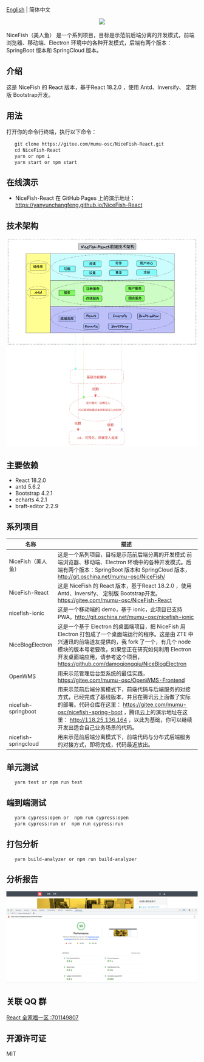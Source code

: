 [English](README.en.md) | 简体中文

<p align="center">
    <img width="150" src="src/assets/images/nice-fish.png">
</p>

<div align="left">
NiceFish（美人鱼） 是一个系列项目，目标是示范前后端分离的开发模式，前端浏览器、移动端、Electron 环境中的各种开发模式，后端有两个版本：SpringBoot 版本和 SpringCloud 版本。
</div>

## 介绍

这是 NiceFish 的 React 版本，基于React 18.2.0 ，使用 Antd、Inversify、 定制版 Bootstrap开发。

## 用法

打开你的命令行终端，执行以下命令：
```
   git clone https://gitee.com/mumu-osc/NiceFish-React.git
   cd NiceFish-React
   yarn or npm i
   yarn start or npm start
```  

## 在线演示

- NiceFish-React 在 GitHub Pages 上的演示地址： https://yanyunchangfeng.github.io/NiceFish-React

## 技术架构
![NiceFish-REACT](src/assets/images/nice-fish-react-arch.jpg)
## 主要依赖

- React 18.2.0
- antd 5.6.2
- Bootstrap 4.2.1
- echarts 4.2.1
- braft-editor 2.2.9

## 系列项目

|  名称   | 描述  |
|  ----  | ----  |
| NiceFish（美人鱼）  | 这是一个系列项目，目标是示范前后端分离的开发模式:前端浏览器、移动端、Electron 环境中的各种开发模式。后端有两个版本：SpringBoot 版本和 SpringCloud 版本，http://git.oschina.net/mumu-osc/NiceFish/ |
| NiceFish-React  |  这是 NiceFish 的 React 版本，基于React 18.2.0 ，使用 Antd、Inversify、 定制版 Bootstrap开发。  https://gitee.com/mumu-osc/NiceFish-React|
| nicefish-ionic  | 这是一个移动端的 demo，基于 ionic，此项目已支持 PWA。http://git.oschina.net/mumu-osc/nicefish-ionic |
| NiceBlogElectron  | 这是一个基于 Electron 的桌面端项目，把 NiceFish 用 Electron 打包成了一个桌面端运行的程序。这是由 ZTE 中兴通讯的前端道友提供的，我 fork 了一个，有几个 node 模块的版本号老要改，如果您正在研究如何利用 Electron 开发桌面端应用，请参考这个项目，https://github.com/damoqiongqiu/NiceBlogElectron|
| OpenWMS  | 用来示范管理后台型系统的最佳实践，https://gitee.com/mumu-osc/OpenWMS-Frontend|
| nicefish-springboot  | 用来示范前后端分离模式下，前端代码与后端服务的对接方式，已经完成了基线版本，并且在腾讯云上面做了实际的部署。代码仓库在这里： https://gitee.com/mumu-osc/nicefish-spring-boot ，腾讯云上的演示地址在这里： http://118.25.136.164 ，以此为基础，你可以继续开发出适合自己业务场景的代码。|
| nicefish-springcloud  | 用来示范前后端分离模式下，前端代码与分布式后端服务的对接方式，即将完成，代码最近放出。|                                                                                                                                                             
## 单元测试

```
   yarn test or npm run test
```
## 端到端测试

```
   yarn cypress:open or  npm run cypress:open
   yarn cypress:run or  npm run cypress:run
```   
## 打包分析

```
   yarn build-analyzer or npm run build-analyzer  
```

## 分析报告
![NiceFish-REACT](src/assets/images/nice-fish-react-perf-report.png)

## 关联 QQ 群

<a target="_blank" href="//shang.qq.com/wpa/qunwpa?idkey=cbf15a3d8f212076a8de5b6fa4b5a16d750cc5d7f2d55b14ad0ea8bcb6fd976e" class="list-group-item"><i class="fa fa-qq" aria-hidden="true"></i> React 全家福一区 :701149807 </a>

## 开源许可证

MIT
